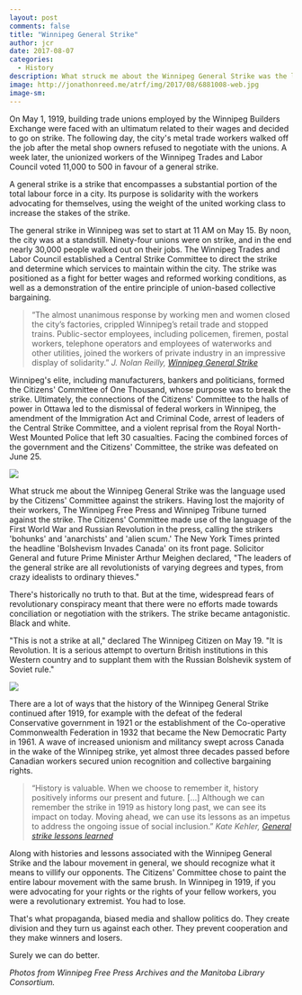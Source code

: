 ```yaml
---
layout: post
comments: false
title: "Winnipeg General Strike"
author: jcr
date: 2017-08-07
categories:
  - History
description: What struck me about the Winnipeg General Strike was the language used by the Citizens’ Committee against the strikers.
image: http://jonathonreed.me/atrf/img/2017/08/6881008-web.jpg
image-sm:
--- 
```


On May 1, 1919, building trade unions employed by the Winnipeg Builders Exchange were faced with an ultimatum related to their wages and decided to go on strike. The following day, the city's metal trade workers walked off the job after the metal shop owners refused to negotiate with the unions. A week later, the unionized workers of the Winnipeg Trades and Labor Council voted 11,000 to 500 in favour of a general strike.

A general strike is a strike that encompasses a substantial portion of the total labour force in a city. Its purpose is solidarity with the workers advocating for themselves, using the weight of the united working class to increase the stakes of the strike.

The general strike in Winnipeg was set to start at 11 AM on May 15. By noon, the city was at a standstill. Ninety-four unions were on strike, and in the end nearly 30,000 people walked out on their jobs. The Winnipeg Trades and Labor Council established a Central Strike Committee to direct the strike and determine which services to maintain within the city. The strike was positioned as a fight for better wages and reformed working conditions, as well as a demonstration of the entire principle of union-based collective bargaining.

<blockquote>&ldquo;The almost unanimous response by working men and women closed the city&rsquo;s factories, crippled Winnipeg&rsquo;s retail trade and stopped trains. Public-sector employees, including policemen, firemen, postal workers, telephone operators and employees of waterworks and other utilities, joined the workers of private industry in an impressive display of solidarity.&rdquo; <cite>J. Nolan Reilly, <a href="http://www.thecanadianencyclopedia.ca/en/article/winnipeg-general-strike/" target="blank">Winnipeg General Strike</a></cite></blockquote>

Winnipeg's elite, including manufacturers, bankers and politicians, formed the Citizens' Committee of One Thousand, whose purpose was to break the strike. Ultimately, the connections of the Citizens' Committee to the halls of power in Ottawa led to the dismissal of federal workers in Winnipeg, the amendment of the Immigration Act and Criminal Code, arrest of leaders of the Central Strike Committee, and a violent reprisal from the Royal North-West Mounted Police that left 30 casualties. Facing the combined forces of the government and the Citizens' Committee, the strike was defeated on June 25.

<img src="http://jonathonreed.me/atrf/img/2017/08/6134594-web.jpg">

What struck me about the Winnipeg General Strike was the language used by the Citizens' Committee against the strikers. Having lost the majority of their workers, The Winnipeg Free Press and Winnipeg Tribune turned against the strike. The Citizens' Committee made use of the language of the First World War and Russian Revolution in the press, calling the strikers 'bohunks' and 'anarchists' and 'alien scum.' The New York Times printed the headline 'Bolshevism Invades Canada' on its front page. Solicitor General and future Prime Minister Arthur Meighen declared, "The leaders of the general strike are all revolutionists of varying degrees and types, from crazy idealists to ordinary thieves."

There's historically no truth to that. But at the time, widespread fears of revolutionary conspiracy meant that there were no efforts made towards conciliation or negotiation with the strikers. The strike became antagonistic. Black and white.

"This is not a strike at all," declared The Winnipeg Citizen on May 19. "It is Revolution. It is a serious attempt to overturn British institutions in this Western country and to supplant them with the Russian Bolshevik system of Soviet rule."

<img src="http://jonathonreed.me/atrf/img/2017/08/Pg001-web.jpg">

There are a lot of ways that the history of the Winnipeg General Strike continued after 1919, for example with the defeat of the federal Conservative government in 1921 or the establishment of the Co-operative Commonwealth Federation in 1932 that became the New Democratic Party in 1961. A wave of increased unionism and militancy swept across Canada in the wake of the Winnipeg strike, yet almost three decades passed before Canadian workers secured union recognition and collective bargaining rights.

<blockquote>&ldquo;History is valuable. When we choose to remember it, history positively informs our present and future. [&hellip;] Although we can remember the strike in 1919 as history long past, we can see its impact on today. Moving ahead, we can use its lessons as an impetus to address the ongoing issue of social inclusion.&rdquo; <cite>Kate Kehler, <a href="https://www.winnipegfreepress.com/opinion/analysis/general-strike-lessons-learned-310005391.html" target="blank">General strike lessons learned</a></cite></blockquote>

Along with histories and lessons associated with the Winnipeg General Strike and the labour movement in general, we should recognize what it means to villify our opponents. The Citizens' Committee chose to paint the entire labour movement with the same brush. In Winnipeg in 1919, if you were advocating for your rights or the rights of your fellow workers, you were a revolutionary extremist. You had to lose.

That's what propaganda, biased media and shallow politics do. They create division and they turn us against each other. They prevent cooperation and they make winners and losers. 

Surely we can do better. 

<i>Photos from Winnipeg Free Press Archives and the Manitoba Library Consortium.</i>